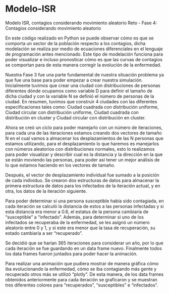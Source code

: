 # Modelo-ISR
Modelo ISR, contagios considerando movimiento aleatorio
Reto - Fase 4: Contagios considerando movimiento aleatorio

En este código realizado en Python se puede observar cómo es que se comporta un sector de la población respecto a los contagios, dicha modelación se realiza por medio de ecuaciones diferenciales en el lenguaje de programación antes mencionado. Este tipo de modelación funciona para poder visualizar e incluso pronosticar cómo es que las curvas de contagios se comportan para de esta manera corregir la evolución de la enfermedad. 

Nuestra Fase 3 fue una parte fundamental de nuestra situación problema ya que fue una base para poder empezar a crear nuestra simulación. Inicialmente tuvimos que crear una ciudad con distribuciones de personas diferentes dónde ocupamos como variable D para definir el tamaño de dicha ciudad y con la variable N se definió el número de personas de la ciudad. En resumen, tuvimos que construir 4 ciudades con las diferentes especificaciones tales como: Ciudad cuadrada con distribución uniforme, Ciudad circular con distribución uniforme, Ciudad cuadrada con distribución en cluster y Ciudad circular con distribución en cluster.

Ahora se creó un ciclo para poder manejarlo con un número de iteraciones, para cada una de las iteraciones estamos creando dos vectores de tamaño N en el cual vamos a almacenar los desplazamientos de las N personas que estamos utilizando, para el desplazamiento lo que haremos es manejarlos con números aleatorios con distribuciones normales, esto lo realizamos para poder visualizar y describir cual es la distancia y la dirección en la que se están moviendo las personas, para poder así tener un mejor análisis de lo que estamos haciendo en los vectores de tamaño. 

Después, el vector de desplazamiento individual fue sumado a la posición de cada individuo. Se crearon dos estructuras de datos para almacenar la primera estructura de datos para los infectados de la iteración actual, y en otra, los datos de la iteración siguiente. 
 
Para poder determinar si una persona susceptible había sido contagiada, en cada iteración se calculó la distancia de estos a las personas infectadas y si esta distancia era menor a 0.6, el estatus de la persona cambiaría de “susceptible” a “infectado”. Además, para determinar si uno de los infectados se recuperaba de la enfermedad, se les asignó un número aleatorio entre 0 y 1, y si este era menor que la tasa de recuperación, su estado cambiaría a ser “recuperado”. 

Se decidió que se harían 365 iteraciones para considerar un año, por lo que cada iteración se fue guardando en un data frame nuevo. Finalmente todos los data frames fueron juntados para poder hacer la animación.

Para realizar una animación que pudiera mostrar de manera gráfica cómo iba evolucionando la enfermedad, cómo se iba contagiando más gente y recuperado otros más se utilizó “plotly”. De esta manera, de los data frames obtenidos anteriormente para cada iteración se graficaron y se muestran tres diferentes colores para “recuperados”, “susceptibles” e “infectados”.
